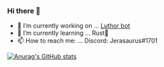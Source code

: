 ### Hi there 👋



- 🔭 I’m currently working on ...
  [Luthor bot](https://github.com/Recontaminated/Luthor)
- 🌱 I’m currently learning ...
  Rust🦀
- 📫 How to reach me: ...
  Discord: Jerasaurus#1701

[![Anurag's GitHub stats](https://github-readme-stats.vercel.app/api?username=Recontaminated&theme=gruvbox)](https://github.com/anuraghazra/github-readme-stats)
